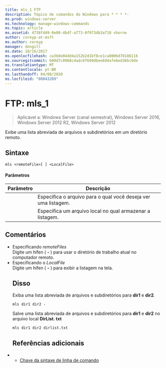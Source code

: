 ```yaml
---
title: mls_1 FTP
description: Tópico de comandos do Windows para * * * *-
ms.prod: windows-server
ms.technology: manage-windows-commands
ms.topic: article
ms.assetid: 4738fd49-0e80-4bdf-a773-0f973db3a710 vhorne
author: coreyp-at-msft
ms.author: coreyp
manager: dongill
ms.date: 10/16/2017
ms.openlocfilehash: ca3b8e04dd4a152b2d1bf8ce1ca8006d70186116
ms.sourcegitcommit: b00d7c8968c4adc8f699dbee694afe6ed36bc9de
ms.translationtype: MT
ms.contentlocale: pt-BR
ms.lasthandoff: 04/08/2020
ms.locfileid: "80843289"
---
```

# <a name="ftp-mls_1"></a>FTP: mls_1

>Aplicável a: Windows Server (canal semestral), Windows Server 2016, Windows Server 2012 R2, Windows Server 2012

Exibe uma lista abreviada de arquivos e subdiretórios em um diretório remoto.   
## <a name="syntax"></a>Sintaxe  
```  
mls <remoteFile>[ ] <LocalFile>  
```  
#### <a name="parameters"></a>Parâmetros  

|  Parâmetro   |                       Descrição                       |
|--------------|---------------------------------------------------------|
| <remoteFile> | Especifica o arquivo para o qual você deseja ver uma listagem. |
| <LocalFile>  |  Especifica um arquivo local no qual armazenar a listagem.  |

## <a name="remarks"></a>Comentários  
- Especificando *remoteFiles*  
  Digite um hífen ( **-** ) para usar o diretório de trabalho atual no computador remoto.  
- Especificando o *LocalFile*  
  Digite um hífen ( **-** ) para exibir a listagem na tela.  
  ## <a name="examples"></a><a name=BKMK_Examples></a>Disso  
  Exiba uma lista abreviada de arquivos e subdiretórios para **dir1** e **dir2**.  
  ```  
  mls dir1 dir2 -  
  ```  
  Salve uma lista abreviada de arquivos e subdiretórios para **dir1** e **dir2** no arquivo local **DirList. txt**  
  ```  
  mls dir1 dir2 dirlist.txt   
  ```  
  ## <a name="additional-references"></a>Referências adicionais  
- - [Chave da sintaxe de linha de comando](command-line-syntax-key.md)  
